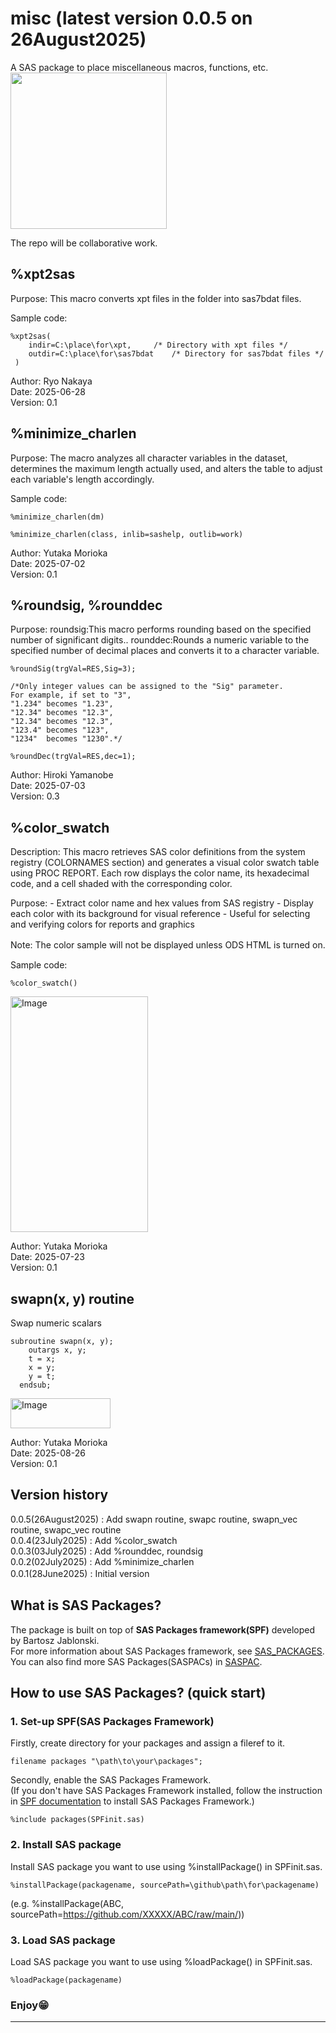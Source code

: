 # misc (latest version 0.0.5 on 26August2025)
A SAS package to place miscellaneous macros, functions, etc.  
<img src="./misc_logo_small.png" width="250"/>


The repo will be collaborative work.  

## %xpt2sas  
Purpose:     This macro converts xpt files in the folder into sas7bdat files.  

Sample code:  

~~~sas  
%xpt2sas(
	indir=C:\place\for\xpt,		/* Directory with xpt files */
	outdir=C:\place\for\sas7bdat	/* Directory for sas7bdat files */
 )
~~~  

Author: Ryo Nakaya  
Date: 2025-06-28  
Version: 0.1  

## %minimize_charlen
Purpose:     The macro analyzes all character variables in the dataset,  determines the maximum length actually used, and alters the table to adjust each variable's length accordingly.

Sample code:  

~~~sas
%minimize_charlen(dm)
~~~
~~~sas
%minimize_charlen(class, inlib=sashelp, outlib=work)
~~~

Author: Yutaka Morioka  
Date: 2025-07-02  
Version: 0.1  

## %roundsig, %rounddec
Purpose:     roundsig:This macro performs rounding based on the specified number of significant digits.. rounddec:Rounds a numeric variable to the specified number of decimal places and converts it to a character variable.


~~~sas
%roundSig(trgVal=RES,Sig=3);

/*Only integer values can be assigned to the "Sig" parameter.
For example, if set to "3",
"1.234" becomes "1.23", 
"12.34" becomes "12.3", 
"12.34" becomes "12.3", 
"123.4" becomes "123", 
"1234"  becomes "1230".*/
~~~
~~~sas
%roundDec(trgVal=RES,dec=1);
~~~

Author: Hiroki Yamanobe  
Date: 2025-07-03  
Version: 0.3  

## %color_swatch
 Description:
     This macro retrieves SAS color definitions from the system registry 
     (COLORNAMES section) and generates a visual color swatch table using 
     PROC REPORT. Each row displays the color name, its hexadecimal code, 
     and a cell shaded with the corresponding color.

 Purpose:
     - Extract color name and hex values from SAS registry
     - Display each color with its background for visual reference
     - Useful for selecting and verifying colors for reports and graphics  

Note: The color sample will not be displayed unless ODS HTML is turned on.　　
     
Sample code:  
~~~sas
%color_swatch()
~~~
<img width="220" height="377" alt="Image" src="https://github.com/user-attachments/assets/e886674b-ce4e-404b-aaef-940deda8b950" />  


Author: Yutaka Morioka  
Date: 2025-07-23  
Version: 0.1  

## swapn(x, y) routine
Swap numeric scalars
~~~sas
subroutine swapn(x, y);
    outargs x, y;
    t = x; 
    x = y; 
    y = t;
  endsub;
~~~
<img width="160" height="48" alt="Image" src="https://github.com/user-attachments/assets/ff92d936-5a78-4f42-87cb-70e966cfe891" />  

Author: Yutaka Morioka  
Date: 2025-08-26  
Version: 0.1  

## Version history
0.0.5(26August2025) : Add swapn routine, swapc routine, swapn_vec routine, swapc_vec routine   
0.0.4(23July2025)	: Add %color_swatch   
0.0.3(03July2025)	: Add %rounddec, roundsig  
0.0.2(02July2025)	: Add %minimize_charlen  
0.0.1(28June2025)	: Initial version 　<br>


## What is SAS Packages?
The package is built on top of **SAS Packages framework(SPF)** developed by Bartosz Jablonski.  
For more information about SAS Packages framework, see [SAS_PACKAGES](https://github.com/yabwon/SAS_PACKAGES).  
You can also find more SAS Packages(SASPACs) in [SASPAC](https://github.com/SASPAC).

## How to use SAS Packages? (quick start)
### 1. Set-up SPF(SAS Packages Framework)
Firstly, create directory for your packages and assign a fileref to it.
~~~sas      
filename packages "\path\to\your\packages";
~~~
Secondly, enable the SAS Packages Framework.  
(If you don't have SAS Packages Framework installed, follow the instruction in [SPF documentation](https://github.com/yabwon/SAS_PACKAGES/tree/main/SPF/Documentation) to install SAS Packages Framework.)  
~~~sas      
%include packages(SPFinit.sas)
~~~  
### 2. Install SAS package  
Install SAS package you want to use using %installPackage() in SPFinit.sas.
~~~sas      
%installPackage(packagename, sourcePath=\github\path\for\packagename)
~~~
(e.g. %installPackage(ABC, sourcePath=https://github.com/XXXXX/ABC/raw/main/))  
### 3. Load SAS package  
Load SAS package you want to use using %loadPackage() in SPFinit.sas.
~~~sas      
%loadPackage(packagename)
~~~
### Enjoy😁
---

